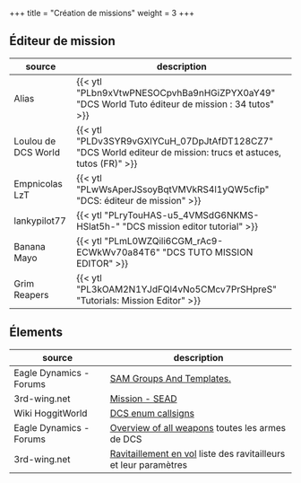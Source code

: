 +++
title = "Création de missions"
weight = 3
+++

## Éditeur de mission
source       | description
------------ | -----------
Alias        | {{< ytl "PLbn9xVtwPNESOCpvhBa9nHGiZPYX0aY49" "DCS World Tuto éditeur de mission : 34 tutos" >}}
Loulou de DCS World | {{< ytl "PLDv3SYR9vGXlYCuH_07DpJtAfDT128CZ7" "DCS World editeur de mission: trucs et astuces, tutos (FR)" >}}
Empnicolas LzT | {{< ytl "PLwWsAperJSsoyBqtVMVkRS4l1yQW5cfip" "DCS: éditeur de mission" >}}
lankypilot77 | {{< ytl "PLryTouHAS-u5_4VMSdG6NKMS-HSlat5h-" "DCS mission editor tutorial" >}}
Banana Mayo | {{< ytl "PLmL0WZQili6CGM_rAc9-ECWkWv70a84T6" "DCS TUTO MISSION EDITOR" >}}
Grim Reapers | {{< ytl "PL3kOAM2N1YJdFQl4vNo5CMcv7PrSHpreS" "Tutorials: Mission Editor" >}}

## Élements
source       | description
------------ | -----------
Eagle Dynamics - Forums | [SAM Groups And Templates.](https://forums.eagle.ru/showthread.php?t=218487)
3rd-wing.net | [Mission - SEAD](http://wiki.3rd-wing.net/index.php?title=Mission:_SEAD#9K33_OSA)
Wiki HoggitWorld | [DCS enum callsigns](https://wiki.hoggitworld.com/view/DCS_enum_callsigns)
Eagle Dynamics - Forums | [Overview of all weapons](https://forums.eagle.ru/showthread.php?t=158620) toutes les armes de DCS
3rd-wing.net | [Ravitaillement en vol](http://wiki.3rd-wing.net/index.php?title=Ravitaillement_en_vol) liste des ravitailleurs et leur paramètres
